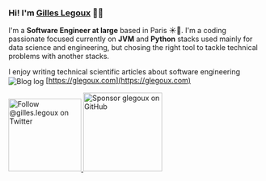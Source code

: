 ### Hi! I'm [Gilles Legoux](https://glegoux.com) 👋🏼

I'm a **Software Engineer at large** based in Paris ☀️🗼. I'm a coding passionate focused currently on **JVM** and **Python** stacks used mainly for data science and engineering, but chosing the right tool to tackle technical problems with another stacks.

I enjoy writing technical scientific articles about software engineering <img src="https://glegoux.com/favicon.ico?v=1" alt="Blog log" valign="middle"/> [https://glegoux.com](https://glegoux.com)

<p>
  <a href="https://twitter.com/intent/follow?screen_name=gilles">
    <img src="https://user-images.githubusercontent.com/7629661/87821427-202e0280-c870-11ea-9e38-8c7c74856753.png" width="144" alt="Follow @gilles.legoux on Twitter" title="Follow @gilles.legoux on Twitter">
  </a>

  <a href="https://github.com/sponsors/glegoux">
    <img src="https://user-images.githubusercontent.com/7629661/87821425-1f956c00-c870-11ea-9871-a76f99739501.png" width="156" alt="Sponsor glegoux on GitHub" title="Sponsor glegoux on GitHub">
  </a>
</p>
